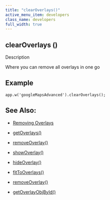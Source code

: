 ```yaml
---
title: "clearOverlays()"
active_menu_item: developers
class_name: developers
full_width: true
---
```



## clearOverlays ()

Description

Where you can remove all overlays in one go

## Example

    app.w('googleMapsAdvanced').clearOverlays();
   

## See Also:

 - [Removing Overlays](../../../../product-guide/advanced-important-widgets/google-v3-maps-widget/working-with-overlays/removing-overlays)

 - [getOverlays()](getoverlays)

 - [removeOverlay()](removeoverlay)

 - [showOverlay()](showoverlayid)

 - [hideOverlay()](hideoverlay)

 - [fitToOverlays()](fittooverlays)

 - [removeOverlay()](removeoverlay)

 - [getOverlayObjById()](getoverlayobjbyidid)

